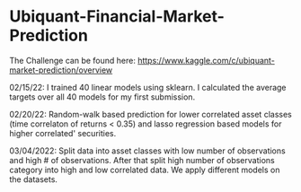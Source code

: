 # Ubiquant-Financial-Market-Prediction

The Challenge can be found here:
https://www.kaggle.com/c/ubiquant-market-prediction/overview

02/15/22: I trained 40 linear models using sklearn. I calculated the average targets over all 40 models for my first submission.

02/20/22: Random-walk based prediction for lower correlated asset classes (time correlaton of returns < 0.35) and lasso regression based models for higher correlated' securities.

03/04/2022: Split data into asset classes with low number of observations and high # of observations. After that split high number of observations category into high and low correlated data. We apply different models on the datasets.
